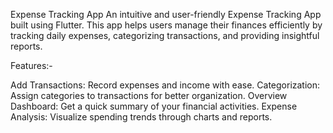 Expense Tracking App
An intuitive and user-friendly Expense Tracking App built using Flutter. This app helps users manage their finances efficiently by tracking daily expenses, categorizing transactions, and providing insightful reports.

Features:-

Add Transactions: Record expenses and income with ease.
Categorization: Assign categories to transactions for better organization.
Overview Dashboard: Get a quick summary of your financial activities.
Expense Analysis: Visualize spending trends through charts and reports.
